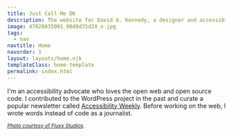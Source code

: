 ```yaml
---
title: Just Call Me DK
description: The website for David A. Kennedy, a designer and accessibility advocate.
image: 47028035001_00d8d35d24_o.jpg
tags:
  - nav
navtitle: Home
navorder: 1
layout: layouts/home.njk
templateClass: home-template
permalink: index.html
---
```


I'm an accessibility advocate who loves the open web and open source code. I contributed to the WordPress project in the past and curate a popular newsletter called [Accessibility Weekly](https://a11yweekly.com/). Before working on the web, I wrote words instead of code as a journalist.

<small>[_Photo courtesy of Fluxx Studios_](https://www.flickr.com/gp/fluxxstudios/8a31AC).</small>
